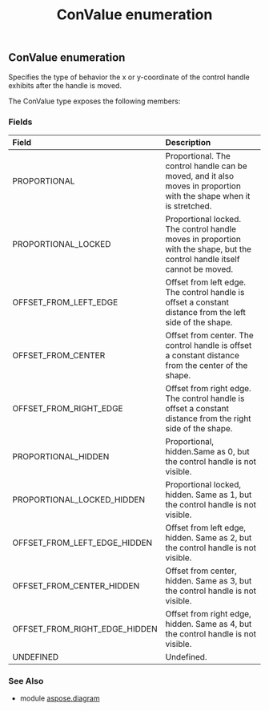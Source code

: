 ﻿---
title: ConValue enumeration
second_title: Aspose.Diagram for Python via .NET API References
description: 
type: docs
weight: 2770
url: /python-net/aspose.diagram/convalue/
is_root: false
---

## ConValue enumeration

Specifies the type of behavior the x or y-coordinate of the control handle exhibits after the handle is moved.



The ConValue type exposes the following members:

### Fields
| Field | Description |
| :- | :- |
| PROPORTIONAL | Proportional. The control handle can be moved, and it also moves in proportion with the shape when it is stretched. |
| PROPORTIONAL_LOCKED | Proportional locked. The control handle moves in proportion with the shape, but the control handle itself cannot be moved. |
| OFFSET_FROM_LEFT_EDGE | Offset from left edge. The control handle is offset a constant distance from the left side of the shape. |
| OFFSET_FROM_CENTER | Offset from center. The control handle is offset a constant distance from the center of the shape. |
| OFFSET_FROM_RIGHT_EDGE | Offset from right edge. The control handle is offset a constant distance from the right side of the shape. |
| PROPORTIONAL_HIDDEN | Proportional, hidden.Same as 0, but the control handle is not visible. |
| PROPORTIONAL_LOCKED_HIDDEN | Proportional locked, hidden. Same as 1, but the control handle is not visible. |
| OFFSET_FROM_LEFT_EDGE_HIDDEN | Offset from left edge, hidden. Same as 2, but the control handle is not visible. |
| OFFSET_FROM_CENTER_HIDDEN | Offset from center, hidden. Same as 3, but the control handle is not visible. |
| OFFSET_FROM_RIGHT_EDGE_HIDDEN | Offset from right edge, hidden. Same as 4, but the control handle is not visible. |
| UNDEFINED | Undefined. |


### See Also

* module [aspose.diagram](../)
